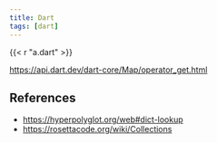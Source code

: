 ```yaml
---
title: Dart
tags: [dart]
---
```


{{< r "a.dart" >}}

<https://api.dart.dev/dart-core/Map/operator_get.html>

## References

- <https://hyperpolyglot.org/web#dict-lookup>
- <https://rosettacode.org/wiki/Collections>
